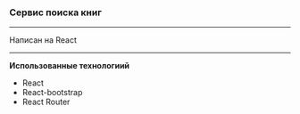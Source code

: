 ### Сервис поиска книг
____________

Написан на React
__________
**Использованные технологиий**
+ React
+ React-bootstrap
+ React Router
